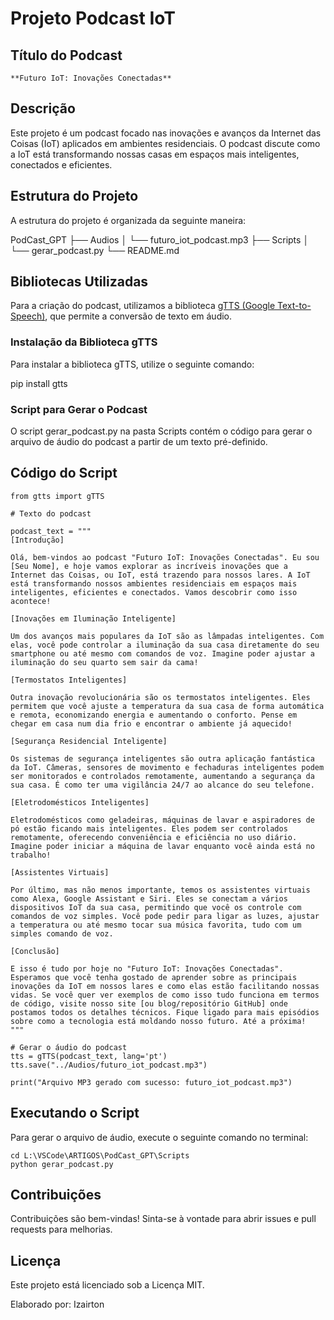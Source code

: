 # Projeto Podcast IoT

## Título do Podcast

    **Futuro IoT: Inovações Conectadas**

## Descrição

Este projeto é um podcast focado nas inovações e avanços da Internet das Coisas (IoT) aplicados em ambientes residenciais. O podcast discute como a IoT está transformando nossas casas em espaços mais inteligentes, conectados e eficientes.

## Estrutura do Projeto

A estrutura do projeto é organizada da seguinte maneira:

PodCast_GPT
├── Audios
│ └── futuro_iot_podcast.mp3
├── Scripts
│ └── gerar_podcast.py
└── README.md

## Bibliotecas Utilizadas

Para a criação do podcast, utilizamos a biblioteca [gTTS (Google Text-to-Speech)](https://gtts.readthedocs.io/en/latest/), que permite a conversão de texto em áudio.

### Instalação da Biblioteca gTTS

Para instalar a biblioteca gTTS, utilize o seguinte comando:

pip install gtts

### Script para Gerar o Podcast

O script gerar_podcast.py na pasta Scripts contém o código para gerar o arquivo de áudio do podcast a partir de um texto pré-definido.

## Código do Script

    from gtts import gTTS

    # Texto do podcast

    podcast_text = """
    [Introdução]

    Olá, bem-vindos ao podcast "Futuro IoT: Inovações Conectadas". Eu sou [Seu Nome], e hoje vamos explorar as incríveis inovações que a Internet das Coisas, ou IoT, está trazendo para nossos lares. A IoT está transformando nossos ambientes residenciais em espaços mais inteligentes, eficientes e conectados. Vamos descobrir como isso acontece!

    [Inovações em Iluminação Inteligente]

    Um dos avanços mais populares da IoT são as lâmpadas inteligentes. Com elas, você pode controlar a iluminação da sua casa diretamente do seu smartphone ou até mesmo com comandos de voz. Imagine poder ajustar a iluminação do seu quarto sem sair da cama!

    [Termostatos Inteligentes]

    Outra inovação revolucionária são os termostatos inteligentes. Eles permitem que você ajuste a temperatura da sua casa de forma automática e remota, economizando energia e aumentando o conforto. Pense em chegar em casa num dia frio e encontrar o ambiente já aquecido!

    [Segurança Residencial Inteligente]

    Os sistemas de segurança inteligentes são outra aplicação fantástica da IoT. Câmeras, sensores de movimento e fechaduras inteligentes podem ser monitorados e controlados remotamente, aumentando a segurança da sua casa. É como ter uma vigilância 24/7 ao alcance do seu telefone.

    [Eletrodomésticos Inteligentes]

    Eletrodomésticos como geladeiras, máquinas de lavar e aspiradores de pó estão ficando mais inteligentes. Eles podem ser controlados remotamente, oferecendo conveniência e eficiência no uso diário. Imagine poder iniciar a máquina de lavar enquanto você ainda está no trabalho!

    [Assistentes Virtuais]

    Por último, mas não menos importante, temos os assistentes virtuais como Alexa, Google Assistant e Siri. Eles se conectam a vários dispositivos IoT da sua casa, permitindo que você os controle com comandos de voz simples. Você pode pedir para ligar as luzes, ajustar a temperatura ou até mesmo tocar sua música favorita, tudo com um simples comando de voz.

    [Conclusão]

    E isso é tudo por hoje no "Futuro IoT: Inovações Conectadas". Esperamos que você tenha gostado de aprender sobre as principais inovações da IoT em nossos lares e como elas estão facilitando nossas vidas. Se você quer ver exemplos de como isso tudo funciona em termos de código, visite nosso site [ou blog/repositório GitHub] onde postamos todos os detalhes técnicos. Fique ligado para mais episódios sobre como a tecnologia está moldando nosso futuro. Até a próxima!
    """

    # Gerar o áudio do podcast
    tts = gTTS(podcast_text, lang='pt')
    tts.save("../Audios/futuro_iot_podcast.mp3")

    print("Arquivo MP3 gerado com sucesso: futuro_iot_podcast.mp3")

## Executando o Script

Para gerar o arquivo de áudio, execute o seguinte comando no terminal:

    cd L:\VSCode\ARTIGOS\PodCast_GPT\Scripts
    python gerar_podcast.py

## Contribuições

Contribuições são bem-vindas! Sinta-se à vontade para abrir issues e pull requests para melhorias.

## Licença

Este projeto está licenciado sob a Licença MIT.

Elaborado por: Izairton
